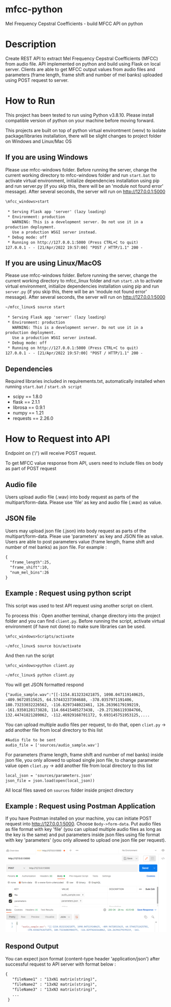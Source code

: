 # mfcc-python
Mel Frequency Cepstral Coefficients - build MFCC API on python

# Description
Create REST API to extract Mel Frequency Cepstral Coefficients (MFCC) from audio file. API implemented on python and build using Flask on local server. Clients are able to get MFCC output values from audio files and parameters (frame length, frame shift and number of mel banks) uploaded using POST request to server.  

# How to Run
This project has been tested to run using Python v3.8.10. Please install compatible version of python on your machine before moving forward.

This projects are built on top of python virtual environtment (venv) to isolate package/libraries installation, there will be slight changes to project folder on Windows and Linux/Mac OS

## If you are using Windows
Please use mfcc-windows folder. Before running the server, change the current working directory to mfcc-windows folder and run ```start.bat``` to activate virtual environment, initialize dependencies installation using pip and run server.py (if you skip this, there will be an 'module not found error' message). After several seconds, the server will run on http://127.0.0.1:5000
```
\mfcc_windows>start

 * Serving Flask app 'server' (lazy loading)
 * Environment: production
   WARNING: This is a development server. Do not use it in a production deployment.
   Use a production WSGI server instead.
 * Debug mode: off
 * Running on http://127.0.0.1:5000 (Press CTRL+C to quit)
127.0.0.1 - - [21/Apr/2022 19:57:00] "POST / HTTP/1.1" 200 -
```

## If you are using Linux/MacOS
Please use mfcc-windows folder. Before running the server, change the current working directory to mfcc_linux folder and run ```start.sh``` to activate virtual environment, initialize dependencies installation using pip and run ```server.py``` (if you skip this, there will be an 'module not found error' message). After several seconds, the server will run on http://127.0.0.1:5000

```
~/mfcc_linux$ source start

 * Serving Flask app 'server' (lazy loading)
 * Environment: production
   WARNING: This is a development server. Do not use it in a production deployment.
   Use a production WSGI server instead.
 * Debug mode: off
 * Running on http://127.0.0.1:5000 (Press CTRL+C to quit)
127.0.0.1 - - [21/Apr/2022 19:57:00] "POST / HTTP/1.1" 200 -
```
## Dependencies
Required libraries included in requirements.txt, automatically installed when running ```start.bat``` / ```start.sh script```
- scipy == 1.8.0
- flask == 2.1.1
- librosa == 0.9.1
- numpy == 1.21
- requests == 2.26.0

# How to Request into API
Endpoint on ('/') will receive POST request. 

To get MFCC value response from API, users need to include files on body as part of POST request

## Audio file
Users upload audio file (.wav) into body request as parts of the multipart/form-data. Please use 'file' as key and audio file (.wav) as value.

## JSON file
Users may upload json file (.json) into body request as parts of the multipart/form-data. Pleae use 'parameters' as key and JSON file as value.
Users are able to post parameters value (frame length, frame shift and number of mel banks) as json file. For example :
```
{
  "frame_length":25,
  "frame_shift":10,
  "num_mel_bins":26
}
```
## Example : Request using python script
This script was used to test API request using another script on client. 

To process this : Open another terminal, change directory into the project folder and you can find ```client.py```. Before running the script, activate virtual environment (if have not done) to make sure libraries can be used.
```
\mfcc_windows>Scripts/activate

```

```
~/mfcc_linux$ source bin/activate
```


And then run the script
```
\mfcc_windows>python client.py
```
```
~/mfcc_linux$ python client.py
```
You will get JSON formatted respond 
```
{"audio_sample.wav":"[[-1154.813232421875, 1098.047119140625, -409.96728515625, 64.57443237304688, -378.0357971191406, 180.73233032226562, -116.8297348022461, 126.26396179199219, -161.9350128173828, 114.66415405273438, -29.271366119384766, 132.44741821289062, -112.46929168701172, 9.693145751953125,....
```

You can upload multiple audio files per request, to do that, open ```cliet.py``` -> add another file from local directory to this list
```
#Audio file to be sent
audio_file = ['sources/audio_sample.wav']
```

For parameters (frame length, frame shift and number of mel banks) inside json file, you only allowed to upload single json file, to change parameter value open ```cliet.py``` -> add another file from local directory to this list
```
local_json = 'sources/parameters.json'
json_file = json.load(open(local_json))
```

All local files saved on ```sources``` folder inside project directory

## Example : Request using Postman Application
If you have Postman installed on your machine, you can initiate POST request into http://127.0.0.1:5000. Choose ```Body->form-data```. Put audio files as file format with key 'file' (you can upload multiple audio files as long as the key is the same) and put parameters inside json files using file format with key 'parameters' (you only allowed to upload one json file per request). 

![Postman](https://github.com/maulanaisa/mfcc-python/blob/main/images/postman.png)

## Respond Output
You can expect json format (content-type header 'application/json') after successful request to API server with format below :

```
{
   "fileName1" : "13xN1 matrix(string)",
   "fileName2" : "13xN2 matrix(string)",
   "fileName3" : "13xN3 matrix(string)",
   ...
 }
```

